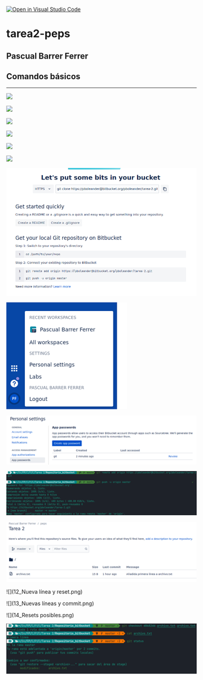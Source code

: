 [![Open in Visual Studio Code](https://classroom.github.com/assets/open-in-vscode-f059dc9a6f8d3a56e377f745f24479a46679e63a5d9fe6f495e02850cd0d8118.svg)](https://classroom.github.com/online_ide?assignment_repo_id=5971833&assignment_repo_type=AssignmentRepo)
# tarea2-peps

## Pascual Barrer Ferrer

## Comandos básicos
---

![](1_Creación_carpeta_y_git_init.png)

![](2_Creación_archivo_con_contenido.png)

![](3_Otra_línea_al_archivo.png)

![](4_Creación_cuenta_Bitbucket.png)

![](5_Creación_repo_Bitbucket.png)

![](6_Creación_repo_Bitbucket_2.png)

![](7_Comandos_para_origin.png)

![](8_Personal_settings.png)

![](9_Crear_pass.png)

![](10_origin_y_push.png)

![](11_Repo_bitbucket.png)

![](12_Nueva línea y reset.png)

![](13_Nuevas líneas y commit.png)

![](14_Resets posibles.png)

![](15_Checkout_realizado.png)
